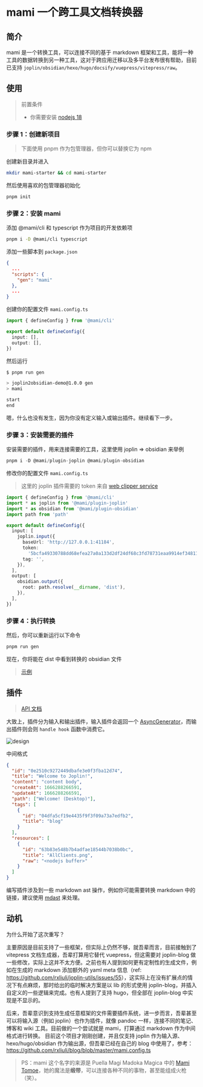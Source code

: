 # mami 一个跨工具文档转换器

## 简介

mami 是一个转换工具，可以连接不同的基于 markdown 框架和工具，能将一种工具的数据转换到另一种工具，这对于跨应用迁移以及多平台发布很有帮助，目前已支持 `joplin/obsidian/hexo/hugo/docsify/vuepress/vitepress/raw`。

## 使用

> 前置条件
>
> - 你需要安装 [nodejs 18](https://nodejs.org/en/download/)

### 步骤 1：创建新项目

> 下面使用 pnpm 作为包管理器，但你可以替换它为 npm

创建新目录并进入

```sh
mkdir mami-starter && cd mami-starter
```

然后使用喜欢的包管理器初始化

```sh
pnpm init
```

### 步骤 2：安装 mami

添加 @mami/cli 和 typescript 作为项目的开发依赖项

```sh
pnpm i -D @mami/cli typescript
```

添加一些脚本到 `package.json`

```json
{
  ...
  "scripts": {
    "gen": "mami"
  },
  ...
}
```

创建你的配置文件 `mami.config.ts`

```ts
import { defineConfig } from '@mami/cli'

export default defineConfig({
  input: [],
  output: [],
})
```

然后运行

```sh
$ pnpm run gen

> joplin2obsidian-demo@1.0.0 gen
> mami

start
end
```

嗯，什么也没有发生，因为你没有定义输入或输出插件。继续看下一步。

### 步骤 3：安装需要的插件

安装需要的插件，用来连接需要的工具，这里使用 joplin => obsidian 来举例

```ts
pnpm i -D @mami/plugin-joplin @mami/plugin-obsidian
```

修改你的配置文件 `mami.config.ts`

> 这里的 joplin 插件需要的 token 来自 [web clipper service](https://joplinapp.org/clipper/#troubleshooting-the-web-clipper-service)

```ts
import { defineConfig } from '@mami/cli'
import * as joplin from '@mami/plugin-joplin'
import * as obsidian from '@mami/plugin-obsidian'
import path from 'path'

export default defineConfig({
  input: [
    joplin.input({
      baseUrl: 'http://127.0.0.1:41184',
      token:
        '5bcfa49330788dd68efea27a0a133d2df24df68c3fd78731eaa9914ef34811a34a782233025ed8a651677ec303de6a04e54b57a27d48898ff043fd812d8e0b31',
      tag: '',
    }),
  ],
  output: [
    obsidian.output({
      root: path.resolve(__dirname, 'dist'),
    }),
  ],
})
```

### 步骤 4：执行转换

然后，你可以重新运行以下命令

```sh
pnpm run gen
```

现在，你将能在 dist 中看到转换的 obsidian 文件

> [示例](https://github.com/rxliuli/mami/tree/master/demos/joplin2obsidian-demo)

## 插件

> [API 文档](https://mami.rxliuli.com/api/)

大致上，插件分为输入和输出插件，输入插件会返回一个 [AsyncGenerator](https://developer.mozilla.org/en-US/docs/Web/JavaScript/Reference/Global_Objects/AsyncGenerator)，而输出插件则会则 `handle hook` 函数中消费它。

![design](https://github.com/rxliuli/mami/raw/master/public/design.drawio.svg)

中间格式

```json
{
  "id": "0e2510c9272449dbafe3e0f3fba12d74",
  "title": "Welcome to Joplin!",
  "content": "content body",
  "createAt": 1666288266591,
  "updateAt": 1666288266591,
  "path": ["Welcome! (Desktop)"],
  "tags": [
    {
      "id": "04dfa5cf19e4435f9f3f09a73a7edfb2",
      "title": "blog"
    }
  ],
  "resources": [
    {
      "id": "63b83e548b7b4adfae18544b7038b0bc",
      "title": "AllClients.png",
      "raw": "<nodejs buffer>"
    }
  ]
}
```

编写插件涉及到一些 markdown ast 操作，例如你可能需要转换 markdown 中的链接，建议使用 [mdast](https://github.com/syntax-tree/mdast) 来处理。

## 动机

为什么开始了这次重写？

主要原因是目前支持了一些框架，但实际上仍然不够，就吾辈而言，目前接触到了 vitepress 文档生成器，吾辈打算用它替代 vuepress，但这需要对 joplin-blog 做一些修改，实际上这并不太方便。之前也有人提到如何更有定制性的生成文件，例如在生成的 markdown 添加额外的 yaml meta 信息（ref: <https://github.com/rxliuli/joplin-utils/issues/55>），这实际上在没有扩展点的情况下有点麻烦，那时给出的临时解决方案是以 lib 的形式使用 joplin-blog，并插入自定义的一些逻辑来完成。也有人提到了支持 hugo，但全部在 joplin-blog 中实现是不显示的。

后来，吾辈意识到支持生成任意框架的文件需要插件系统，进一步而言，吾辈甚至可以将输入源（例如 joplin）也作为插件，就像 pandoc 一样，连接不同的笔记、博客和 wiki 工具。目前做的一个尝试就是 mami，打算通过 markdown 作为中间格式进行转换。
目前这个项目才刚刚创建，并且仅支持 joplin 作为输入源、hexo/hugo/obsidian 作为输出源，但吾辈已经在自己的 blog 中使用了，参考：<https://github.com/rxliuli/blog/blob/master/mami.config.ts>

> PS：mami 这个名字的来源是 Puella Magi Madoka Magica 中的 [Mami Tomoe](https://en.wikipedia.org/wiki/Mami_Tomoe)，她的魔法是**缎带**，可以连接各种不同的事物，甚至能组成火枪（笑）。
